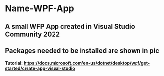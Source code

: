 # Name-WPF-App

## A small WFP App created in Visual Studio Community 2022
## Packages needed to be installed are shown in pic
#### Tutorial: https://docs.microsoft.com/en-us/dotnet/desktop/wpf/get-started/create-app-visual-studio